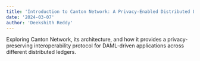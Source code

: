 ```yaml
---
title: 'Introduction to Canton Network: A Privacy-Enabled Distributed Ledger'
date: '2024-03-07'
author: 'Deekshith Reddy'
---
```


Exploring Canton Network, its architecture, and how it provides a privacy-preserving interoperability protocol for DAML-driven applications across different distributed ledgers.
